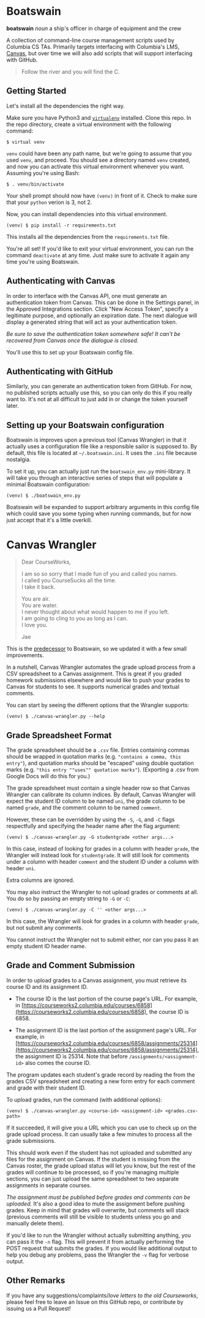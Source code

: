 Boatswain
=========

**boatswain** _noun_ a ship's officer in charge of equipment and the crew

A collection of command-line course management scripts used by Columbia CS TAs.
Primarily targets interfacing with Columbia's LMS, [Canvas][canvas], but over
time we will also add scripts that will support interfacing with GitHub.

> Follow the river and you will find the C.

[canvas]: https://github.com/instructure/canvas-lms

Getting Started
---------------

Let's install all the dependencies the right way.

Make sure you have Python3 and [`virtualenv`][venv] installed. Clone this repo.
In the repo directory, create a virtual environment with the following command:

    $ virtual venv

`venv` could have been any path name, but we're going to assume that you used
`venv`, and proceed. You should see a directory named `venv` created, and now
you can activate this virtual environment whenever you want. Assuming you're
using Bash:

    $ . venv/bin/activate

Your shell prompt should now have `(venv)` in front of it. Check to make sure
that your `python` verion is 3, not 2.

Now, you can install dependencies into this virtual environment.

    (venv) $ pip install -r requirements.txt

This installs all the dependencies from the `requirements.txt` file.

You're all set! If you'd like to exit your virtual environment, you can run
the command `deactivate` at any time. Just make sure to activate it again any
time you're using Boatswain.

[venv]: https://virtualenv.pypa.io/en/stable/


Authenticating with Canvas
--------------------------

In order to interface with the Canvas API, one must generate an authentication
token from Canvas. This can be done in the Settings panel, in the Approved
Integrations section. Click "New Access Token", specify a legitimate purpose,
and optionally an expiration date. The next dialogue will display a generated
string that will act as your authentication token.

_Be sure to save the authentication token somewhere safe! It can't be recovered
from Canvas once the dialogue is closed._

You'll use this to set up your Boatswain config file.

Authenticating with GitHub
--------------------------

Similarly, you can generate an authentication token from GitHub. For now, no
published scripts actually use this, so you can only do this if you really want
to. It's not at all difficult to just add in or change the token yourself later.


Setting up your Boatswain configuration
---------------------------------------

Boatswain is improves upon a previous tool (Canvas Wrangler) in that it actually
uses a configuration file like a responsible sailor is supposed to. By default,
this file is located at `~/.boatswain.ini`. It uses the `.ini` file because
nostalgia.

To set it up, you can actually just run the `boatswain_env.py` mini-library.
It will take you through an interactive series of steps that will populate a
minimal Boatswain configuration:

    (venv) $ ./boatswain_env.py

Boatswain will be expanded to support arbitrary arguments in this config file
which could save you some typing when running commands, but for now just accept
that it's a little overkill.


Canvas Wrangler
===============

> Dear CourseWorks,
> 
> I am so so sorry that I made fun of you and called you names.  
> I called you CourseSucks all the time.  
> I take it back.  
> 
> You are air.  
> You are water.  
> I never thought about what would happen to me if you left.  
> I am going to cling to you as long as I can.  
> I love you.
> 
> Jae

This is the [predecessor][cw] to Boatswain, so we updated it with a few small
improvements.

In a nutshell, Canvas Wrangler automates the grade upload process from a CSV
spreadsheet to a Canvas assignment. This is great if you graded homework
submissions elsewhere and would like to push your grades to Canvas for students
to see. It supports numerical grades and textual comments.

You can start by seeing the different options that the Wrangler supports:

    (venv) $ ./canvas-wrangler.py --help

[cw]: https://github.com/cs3157/canvas-wrangler

Grade Spreadsheet Format
------------------------

The grade spreadsheet should be a `.csv` file. Entries containing commas should
be wrapped in quotation marks (e.g. `"contains a comma, this entry"`), and
quotation marks should be "escaped" using double quotation marks
(e.g. `"this entry ""uses"" quotation marks"`).
(Exporting a .csv from Google Docs will do this for you.)

The grade spreadsheet must contain a single header row so that Canvas Wrangler
can calibrate its column indices. By default, Canvas Wrangler will expect the
student ID column to be named `uni`, the grade column to be named `grade`, and
the comment column to be named `comment`.

However, these can be overridden by using the `-S`, `-G`, and `-C` flags
respectfully and specifying the header name after the flag argument:

    (venv) $ ./canvas-wrangler.py -G studentgrade <other args...>

In this case, instead of looking for grades in a column with header `grade`,
the Wrangler will instead look for `studentgrade`. It will still look for
comments under a column with header `comment` and the student ID under a column
with header `uni`.

Extra columns are ignored.

You may also instruct the Wrangler to not upload grades or comments at all.
You do so by passing an empty string to `-G` or `-C`:

    (venv) $ ./canvas-wrangler.py -C '' <other args...>

In this case, the Wrangler will look for grades in a column with header `grade`,
but not submit any comments.

You cannot instruct the Wrangler not to submit either, nor can you pass it an
empty student ID header name.


Grade and Comment Submission
----------------------------

In order to upload grades to a Canvas assignment, you must retrieve its course
ID and its assignment ID.

-   The course ID is the last portion of the course page's URL. For example, in
    [https://courseworks2.columbia.edu/courses/6858](https://courseworks2.columbia.edu/courses/6858),
    the course ID is 6858.

-   The assignment ID is the last portion of the assignment page's URL. For example, in
    [https://courseworks2.columbia.edu/courses/6858/assignments/25314](https://courseworks2.columbia.edu/courses/6858/assignments/25314),
    the assignment ID is 25314. Note that before `/assignments/<assignment-id>`
    also comes the course ID.

The program updates each student's grade record by reading the from the grades
CSV spreadsheet and creating a new form entry for each comment and grade with
their student ID.

To upload grades, run the command (with additional options):

    (venv) $ ./canvas-wrangler.py <course-id> <assignment-id> <grades.csv-path>

If it succeeded, it will give you a URL which you can use to check up on the
grade upload process. It can usually take a few minutes to process all the
grade submissions.

This should work even if the student has not uploaded and submitted any files
for the assignment on Canvas. If the student is missing from the Canvas roster,
the grade upload status will let you know, but the rest of the grades will
continue to be processed, so if you're managing multiple sections, you can just
upload the same spreadsheet to two separate assignments in separate courses.

_The assignment must be published before grades and comments can be uploaded._
It's also a good idea to mute the assignment before pushing grades. Keep in mind
that grades will overwrite, but comments will stack (previous comments will
still be visible to students unless you go and manually delete them).

If you'd like to run the Wrangler without actually submitting anything, you can
pass it the `-n` flag. This will prevent it from actually performing the POST
request that submits the grades. If you would like additional output to help you
debug any problems, pass the Wrangler the `-v` flag for verbose output.


Other Remarks
-------------

If you have any suggestions/complaints/_love letters to the old Courseworks_,
please feel free to leave an Issue on this GitHub repo, or contribute by issuing
us a Pull Request!
